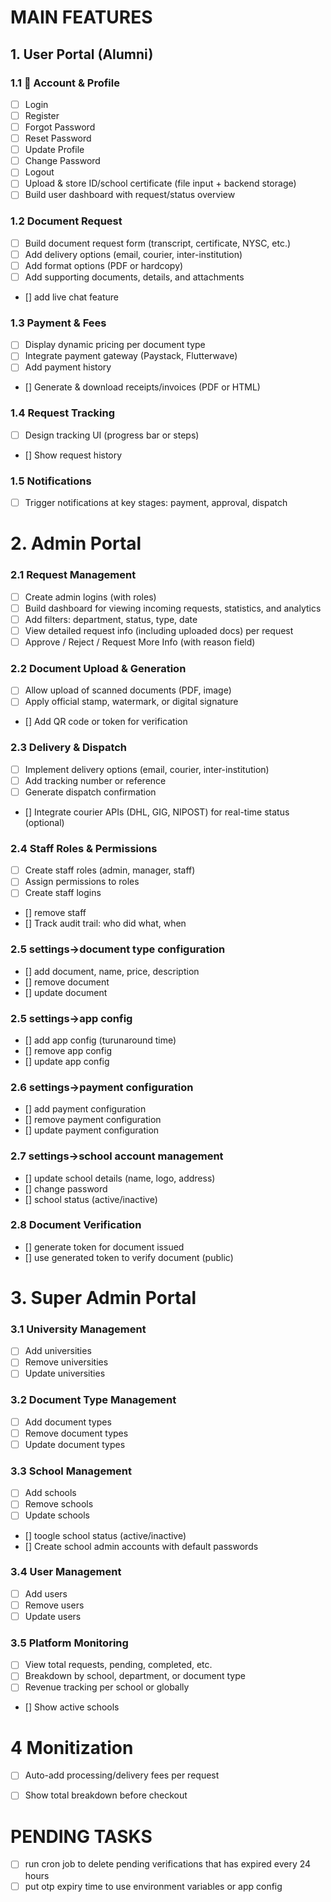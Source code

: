 # MAIN FEATURES

## 1. User Portal (Alumni)

### 1.1 🔐 Account & Profile

- [ ] Login
- [ ] Register
- [ ] Forgot Password
- [ ] Reset Password
- [ ] Update Profile
- [ ] Change Password
- [ ] Logout
- [ ] Upload & store ID/school certificate (file input + backend storage)
- [ ] Build user dashboard with request/status overview

### 1.2 Document Request

- [ ] Build document request form (transcript, certificate, NYSC, etc.)
- [ ] Add delivery options (email, courier, inter-institution)
- [ ] Add format options (PDF or hardcopy)
- [ ] Add supporting documents, details, and attachments
- [] add live chat feature

### 1.3 Payment & Fees

- [ ] Display dynamic pricing per document type
- [ ] Integrate payment gateway (Paystack, Flutterwave)
- [ ] Add payment history
- [] Generate & download receipts/invoices (PDF or HTML)

### 1.4 Request Tracking

- [ ] Design tracking UI (progress bar or steps)
- [] Show request history

### 1.5 Notifications

- [ ] Trigger notifications at key stages: payment, approval, dispatch

# 2. Admin Portal

### 2.1 Request Management

- [ ] Create admin logins (with roles)
- [ ] Build dashboard for viewing incoming requests, statistics, and analytics
- [ ] Add filters: department, status, type, date
- [ ] View detailed request info (including uploaded docs) per request
- [ ] Approve / Reject / Request More Info (with reason field)

### 2.2 Document Upload & Generation

- [ ] Allow upload of scanned documents (PDF, image)
- [ ] Apply official stamp, watermark, or digital signature
- [] Add QR code or token for verification

### 2.3 Delivery & Dispatch

- [ ] Implement delivery options (email, courier, inter-institution)
- [ ] Add tracking number or reference
- [ ] Generate dispatch confirmation
- [] Integrate courier APIs (DHL, GIG, NIPOST) for real-time status (optional)

### 2.4 Staff Roles & Permissions

- [ ] Create staff roles (admin, manager, staff)
- [ ] Assign permissions to roles
- [ ] Create staff logins
- [] remove staff
- [] Track audit trail: who did what, when

### 2.5 settings->document type configuration

- [] add document, name, price, description
- [] remove document
- [] update document

### 2.5 settings->app config

- [] add app config (turunaround time)
- [] remove app config
- [] update app config

### 2.6 settings->payment configuration

- [] add payment configuration
- [] remove payment configuration
- [] update payment configuration

### 2.7 settings->school account management

- [] update school details (name, logo, address)
- [] change password
- [] school status (active/inactive)

### 2.8 Document Verification

- [] generate token for document issued
- [] use generated token to verify document (public)

# 3. Super Admin Portal

### 3.1 University Management

- [ ] Add universities
- [ ] Remove universities
- [ ] Update universities

### 3.2 Document Type Management

- [ ] Add document types
- [ ] Remove document types
- [ ] Update document types

### 3.3 School Management

- [ ] Add schools
- [ ] Remove schools
- [ ] Update schools
- [] toogle school status (active/inactive)
- [] Create school admin accounts with default passwords

### 3.4 User Management

- [ ] Add users
- [ ] Remove users
- [ ] Update users

### 3.5 Platform Monitoring

- [ ] View total requests, pending, completed, etc.
- [ ] Breakdown by school, department, or document type
- [ ] Revenue tracking per school or globally
- [] Show active schools

# 4 Monitization

- [ ] Auto-add processing/delivery fees per request

- [ ] Show total breakdown before checkout

# PENDING TASKS

- [ ] run cron job to delete pending verifications that has expired every 24 hours
- [ ] put otp expiry time to use environment variables or app config
